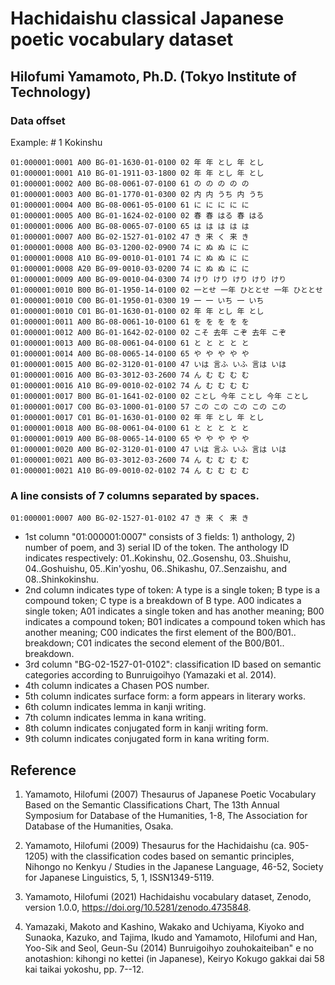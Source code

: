 # Hachidaishu classical Japanese poetic vocabulary dataset
## Hilofumi Yamamoto, Ph.D. (Tokyo Institute of Technology)

### Data offset

Example: \# 1 Kokinshu
```
01:000001:0001 A00 BG-01-1630-01-0100 02 年 年 とし 年 とし 
01:000001:0001 A10 BG-01-1911-03-1800 02 年 年 とし 年 とし 
01:000001:0002 A00 BG-08-0061-07-0100 61 の の の の の 
01:000001:0003 A00 BG-01-1770-01-0300 02 内 内 うち 内 うち 
01:000001:0004 A00 BG-08-0061-05-0100 61 に に に に に 
01:000001:0005 A00 BG-01-1624-02-0100 02 春 春 はる 春 はる 
01:000001:0006 A00 BG-08-0065-07-0100 65 は は は は は 
01:000001:0007 A00 BG-02-1527-01-0102 47 き 来 く 来 き 
01:000001:0008 A00 BG-03-1200-02-0900 74 に ぬ ぬ に に 
01:000001:0008 A10 BG-09-0010-01-0101 74 に ぬ ぬ に に 
01:000001:0008 A20 BG-09-0010-03-0200 74 に ぬ ぬ に に 
01:000001:0009 A00 BG-09-0010-04-0300 74 けり けり けり けり けり 
01:000001:0010 B00 BG-01-1950-14-0100 02 一とせ 一年 ひととせ 一年 ひととせ 
01:000001:0010 C00 BG-01-1950-01-0300 19 一 一 いち 一 いち 
01:000001:0010 C01 BG-01-1630-01-0100 02 年 年 とし 年 とし 
01:000001:0011 A00 BG-08-0061-10-0100 61 を を を を を 
01:000001:0012 A00 BG-01-1642-02-0100 02 こそ 去年 こぞ 去年 こぞ 
01:000001:0013 A00 BG-08-0061-04-0100 61 と と と と と 
01:000001:0014 A00 BG-08-0065-14-0100 65 や や や や や 
01:000001:0015 A00 BG-02-3120-01-0100 47 いは 言ふ いふ 言は いは 
01:000001:0016 A00 BG-03-3012-03-2600 74 ん む む む む 
01:000001:0016 A10 BG-09-0010-02-0102 74 ん む む む む 
01:000001:0017 B00 BG-01-1641-02-0100 02 ことし 今年 ことし 今年 ことし 
01:000001:0017 C00 BG-03-1000-01-0100 57 この この この この この 
01:000001:0017 C01 BG-01-1630-01-0100 02 年 年 とし 年 とし 
01:000001:0018 A00 BG-08-0061-04-0100 61 と と と と と 
01:000001:0019 A00 BG-08-0065-14-0100 65 や や や や や 
01:000001:0020 A00 BG-02-3120-01-0100 47 いは 言ふ いふ 言は いは 
01:000001:0021 A00 BG-03-3012-03-2600 74 ん む む む む 
01:000001:0021 A10 BG-09-0010-02-0102 74 ん む む む む 
``` 
### A line consists of 7 columns separated by spaces.
```
01:000001:0007 A00 BG-02-1527-01-0102 47 き 来 く 来 き 
```
- 1st column "01:000001:0007" consists of 3 fields: 1) anthology, 2) number of poem, and 3) serial ID of the token.
The anthology ID indicates respectively: 01..Kokinshu, 02..Gosenshu, 03..Shuishu, 04..Goshuishu, 05..Kin'yoshu, 06..Shikashu, 07..Senzaishu, and 08..Shinkokinshu.
- 2nd column indicates type of token: A type is a single token; B type is a compound token; C type is a breakdown of B type.
A00 indicates a single token; A01 indicates a single token and has another meaning; 
B00 indicates a compound token; B01 indicates a compound token which has another meaning;
C00 indicates the first element of the B00/B01.. breakdown; C01 indicates the second element of the B00/B01.. breakdown.
- 3rd column "BG-02-1527-01-0102": classification ID based on semantic categories according to Bunruigoihyo (Yamazaki et al. 2014).
- 4th column indicates a Chasen POS number.
- 5th column indicates surface form: a form appears in literary works.
- 6th column indicates lemma in kanji writing.
- 7th column indicates lemma in kana writing.
- 8th column indicates conjugated form in kanji writing form.
- 9th column indicates conjugated form in kana writing form.

## Reference

1. Yamamoto, Hilofumi (2007) 
  Thesaurus of Japanese Poetic Vocabulary Based on the Semantic Classifications Chart,
  The 13th Annual Symposium for Database of the Humanities, 
  1-8, 
  The Association for Database of the Humanities,
  Osaka.

1. Yamamoto, Hilofumi (2009) 
  Thesaurus for the Hachidaishu (ca. 905-1205) with the classification codes based on semantic principles,
  Nihongo no Kenkyu / Studies in the Japanese Language,
  46-52,
  Society for Japanese Linguistics,
  5, 1, 
  ISSN1349-5119.

1. Yamamoto, Hilofumi (2021)
  Hachidaishu vocabulary dataset,
  Zenodo,
  version 1.0.0,
 <https://doi.org/10.5281/zenodo.4735848>.

1. Yamazaki, Makoto and Kashino, Wakako and Uchiyama, Kiyoko and Sunaoka, Kazuko, and Tajima, Ikudo and Yamamoto, Hilofumi and Han, Yoo-Sik and Seol, Geun-Su (2014)
  Bunruigoihyo zouhokaiteiban" e no anotashion: kihongi no kettei (in Japanese),
  Keiryo Kokugo gakkai dai 58 kai taikai yokoshu,
  pp. 7--12.

<!--
@dataset{yamamoto_hilofumi_2021_4735848,
  author       = {Yamamoto, Hilofumi},
  title        = {Hachidaishu vocabulary dataset},
  month        = may,
  year         = 2021,
  publisher    = {Zenodo},
  version      = {1.0.0},
  doi          = {10.5281/zenodo.4735848},
  url          = {https://doi.org/10.5281/zenodo.4735848}
}

@Article{yamagen2009ae,
  author = 	 {Yamamoto, Hilofumi},
  title = 	 {Thesaurus for the Hachidaishu (ca.\,905--1205) with the classification codes based on semantic principles},
  journal =      {Nihongo no Kenkyu / {S}tudies in the Japanese Language},
  pages = 	 {46--52},
  OPTpublisher = {Society for Japanese Linguistics},
  year = 	 {2009},
  volume = 	 {5},
  number = 	 {1},
  OPTedition = 	 {ISSN1349-5119},
  OPTmonth = 	 {},
  OPTnote = 	 {},
  OPTannote = 	 {},
  OPTlocation =  {},
  OPTmemo = 	 {}
}

@InCollection{yamagen2007de,
  author = 	 {Yamamoto, Hilofumi},
  title = 	 {Thesaurus of Japanese Poetic Vocabulary Based on the Semantic
      Classifications Chart},
  year = 	 {2007},
  booktitle = 	 {The 13th Annual Symposium for Database of the Humanities}, 
  pages = 	 {1--8},
  publisher =    {The Association for Database of the Humanities},
  address = 	 {Osaka},
  OPTedition = 	 {},
  OPTmonth = 	 {2007.12},
  OPTmemo = 	 {}
}
-->
